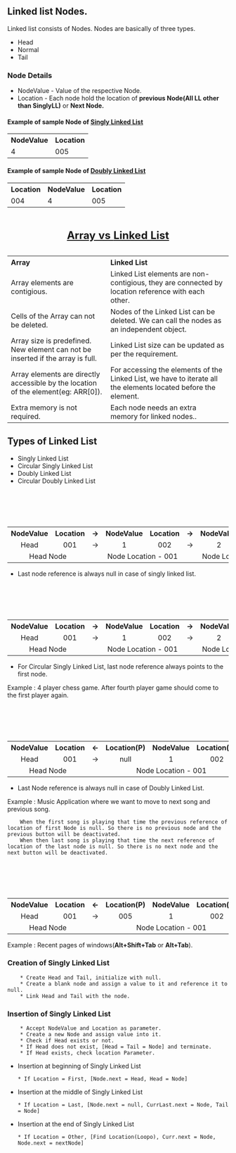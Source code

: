 <h2>Linked list Nodes.</h2>
Linked list consists of Nodes. Nodes are basically of three types.
    <ul>
        <li>Head</li>
        <li>Normal</li>
        <li>Tail</li>
    </ul>

<h3>Node Details</h3>
    <ul>
        <li>NodeValue - Value of the respective Node.</li>
        <li>Location - Each node hold the location of <b>previous Node(All LL other than SinglyLL)</b> or <b>Next Node.</b></li>
    </ul>

<h4>Example of sample Node of <u>Singly Linked List</u></h4>
    <table>
        <th>NodeValue</th>
        <th>Location</th>
        <tr>
            <td>4</td>
            <td>005</td>
        </tr>
    </table>

<h4>Example of sample Node of <u>Doubly Linked List</u></h4>
    <table>
        <th>Location</th>
        <th>NodeValue</th>
        <th>Location</th>
        <tr>
            <td>004</td>
            <td>4</td>
            <td>005</td>
        </tr>
    </table>

<table style="text-align:left">
    <caption><h2><u><b>Array</b> vs <b>Linked List</b></u></h2></caption>
    <th>Array</th>
    <th>Linked List</th>
    <tr>
        <td>Array elements are contigious.</td>
        <td>Linked List elements are non-contigious, they are connected by location reference with each other.</td>
    </tr>
    <tr>
        <td>Cells of the Array can not be deleted.</td>
        <td>Nodes of the Linked List can be deleted. We can call the nodes as an independent object.</td>
    </tr>
    <tr>
        <td>Array size is predefined. New element can not be inserted if the array is full.</td>
        <td>Linked List size can be updated as per the requirement.</td>
    </tr>
    <tr>
        <td>Array elements are directly accessible by the location of the element(eg: ARR[0]).</td>
        <td>For accessing the elements of the Linked List, we have to iterate all the elements located before the element.</td>
    </tr>
    <tr>
        <td>Extra memory is not required.</td>
        <td>Each node needs an extra memory for linked nodes..</td>
    </tr>
</table>

<h2>Types of Linked List</h2>
<ul >
    <li>Singly Linked List</li>
    <li>Circular Singly Linked List</li>
    <li>Doubly Linked List</li>
    <li>Circular Doubly Linked List</li>
</ul>

<table style="text-align:center">
    <caption><h3>Singly Linked List</h3></caption>
    <th>NodeValue</th>
    <th>Location</th>
    <th>→</th>
    <th>NodeValue</th>
    <th>Location</th>
    <th>→</th>
    <th>NodeValue</th>
    <th>Location</th>
    <th>→</th>
    <th>NodeValue</th>
    <th>Location</th>
    <th>→</th>
    <th>NodeValue</th>
    <th>Location</th>
    <th>→</th>
    <th>NodeValue</th>
    <th>Location</th>
    <tr>
        <td>Head</td>
        <td>001</td>
        <td>→</td>
        <td>1</td>
        <td>002</td>
        <td>→</td>
        <td>2</td>
        <td>003</td>
        <td>→</td>
        <td>3</td>
        <td>004</td>
        <td>→</td>
        <td>4</td>
        <td>005</td>
        <td>→</td>
        <td>Tail</td>
        <td>null</td>
    </tr>
    <tr>
        <td colspan="2">Head Node</td>
        <td >&nbsp; <!-- EMPTY --></td>
        <td colspan="2">Node Location - 001</td>
        <td >&nbsp; <!-- EMPTY --></td>
        <td colspan="2">Node Location - 002</td>
        <td >&nbsp; <!-- EMPTY --></td>
        <td colspan="2">Node Location - 003</td>
        <td >&nbsp; <!-- EMPTY --></td>
        <td colspan="2">Node Location - 004</td>
        <td >&nbsp; <!-- EMPTY --></td>
        <td colspan="2">Node Location - 005</td>
    </tr>
</table>

- Last node reference is always null in case of singly linked list.

<table style="text-align:center">
    <caption><h3>Circular Singly Linked List</h3></caption>
    <th>NodeValue</th>
    <th>Location</th>
    <th>→</th>
    <th>NodeValue</th>
    <th>Location</th>
    <th>→</th>
    <th>NodeValue</th>
    <th>Location</th>
    <th>→</th>
    <th>NodeValue</th>
    <th>Location</th>
    <th>→</th>
    <th>NodeValue</th>
    <th>Location</th>
    <th>→</th>
    <th>NodeValue</th>
    <th>Location</th>
    <tr>
        <td>Head</td>
        <td>001</td>
        <td>→</td>
        <td>1</td>
        <td>002</td>
        <td>→</td>
        <td>2</td>
        <td>003</td>
        <td>→</td>
        <td>3</td>
        <td>004</td>
        <td>→</td>
        <td>4</td>
        <td>005</td>
        <td>→</td>
        <td>Tail</td>
        <td>001</td>
    </tr>
    <tr>
        <td colspan="2">Head Node</td>
        <td >&nbsp; <!-- EMPTY --></td>
        <td colspan="2">Node Location - 001</td>
        <td >&nbsp; <!-- EMPTY --></td>
        <td colspan="2">Node Location - 002</td>
        <td >&nbsp; <!-- EMPTY --></td>
        <td colspan="2">Node Location - 003</td>
        <td >&nbsp; <!-- EMPTY --></td>
        <td colspan="2">Node Location - 004</td>
        <td >&nbsp; <!-- EMPTY --></td>
        <td colspan="2">Node Location - 005</td>
    </tr>
</table>

- For Circular Singly Linked List, last node reference always points to the first node.

Example : 4 player chess game. After fourth player game should come to the first player again.

<table style="text-align:center">
    <caption><h3>Doubly Linked List</h3></caption>
    <th>NodeValue</th>
    <th>Location</th>
    <th>←</th>
    <th>Location(P)</th>
    <th>NodeValue</th>
    <th>Location(N)</th>
    <th>←</th>
    <th>Location(P)</th>
    <th>NodeValue</th>
    <th>Location(N)</th>
    <th>←</th>
    <th>Location(P)</th>
    <th>NodeValue</th>
    <th>Location(N)</th>
    <th>←</th>
    <th>Location(P)</th>
    <th>NodeValue</th>
    <th>Location(N)</th>
    <th>←</th>
    <th>Location(P)</th>
    <th>NodeValue</th>
    <th>Location(N)</th>
    <tr>
        <td>Head</td>
        <td>001</td>
        <td>→</td>
        <td>null</td>
        <td>1</td>
        <td>002</td>
        <td>→</td>
        <td>002</td>
        <td>2</td>
        <td>003</td>
        <td>→</td>
        <td>003</td>
        <td>3</td>
        <td>004</td>
        <td>→</td>
        <td>004</td>
        <td>4</td>
        <td>005</td>
        <td>→</td>
        <td>005</td>
        <td>Tail</td>
        <td>null</td>
    </tr>
    <tr>
        <td colspan="2">Head Node</td>
        <td >&nbsp; <!-- EMPTY --></td>
        <td colspan="3">Node Location - 001</td>
        <td >&nbsp; <!-- EMPTY --></td>
        <td colspan="3">Node Location - 002</td>
        <td >&nbsp; <!-- EMPTY --></td>
        <td colspan="3">Node Location - 003</td>
        <td >&nbsp; <!-- EMPTY --></td>
        <td colspan="3">Node Location - 004</td>
        <td >&nbsp; <!-- EMPTY --></td>
        <td colspan="3">Node Location - 005</td>
    </tr>
</table>

- Last Node reference is always null in case of Doubly Linked List.

Example : Music Application where we want to move to next song and previous song.

        When the first song is playing that time the previous reference of location of first Node is null. So there is no previous node and the previous button will be deactivated.
        When then last song is playing that time the next reference of location of the last node is null. So there is no next node and the next button will be deactivated.

<table style="text-align:center;">
    <caption><h3>Circular Doubly Linked List</h3></caption>
    <th>NodeValue</th>
    <th>Location</th>
    <th>←</th>
    <th>Location(P)</th>
    <th>NodeValue</th>
    <th>Location(N)</th>
    <th>←</th>
    <th>Location(P)</th>
    <th>NodeValue</th>
    <th>Location(N)</th>
    <th>←</th>
    <th>Location(P)</th>
    <th>NodeValue</th>
    <th>Location(N)</th>
    <th>←</th>
    <th>Location(P)</th>
    <th>NodeValue</th>
    <th>Location(N)</th>
    <th>←</th>
    <th>Location(P)</th>
    <th>NodeValue</th>
    <th>Location(N)</th>
    <tr>
        <td>Head</td>
        <td>001</td>
        <td>→</td>
        <td>005</td>
        <td>1</td>
        <td>002</td>
        <td>→</td>
        <td>002</td>
        <td>2</td>
        <td>003</td>
        <td>→</td>
        <td>003</td>
        <td>3</td>
        <td>004</td>
        <td>→</td>
        <td>004</td>
        <td>4</td>
        <td>005</td>
        <td>→</td>
        <td>005</td>
        <td>Tail</td>
        <td>001</td>
    </tr>
    <tr>
        <td colspan="2">Head Node</td>
        <td >&nbsp; <!-- EMPTY --></td>
        <td colspan="3">Node Location - 001</td>
        <td >&nbsp; <!-- EMPTY --></td>
        <td colspan="3">Node Location - 002</td>
        <td >&nbsp; <!-- EMPTY --></td>
        <td colspan="3">Node Location - 003</td>
        <td >&nbsp; <!-- EMPTY --></td>
        <td colspan="3">Node Location - 004</td>
        <td >&nbsp; <!-- EMPTY --></td>
        <td colspan="3">Node Location - 005</td>
    </tr>
</table>

Example : Recent pages of windows(<b>Alt+Shift+Tab</b> or <b>Alt+Tab</b>).

<h3>Creation of Singly Linked List</h3>

        * Create Head and Tail, initialize with null.
        * Create a blank node and assign a value to it and reference it to null.
        * Link Head and Tail with the node.

<h3>Insertion of Singly Linked List</h3>

        * Accept NodeValue and Location as parameter.
        * Create a new Node and assign value into it.
        * Check if Head exists or not.
        * If Head does not exist, [Head = Tail = Node] and terminate.
        * If Head exists, check location Parameter.

<ul >
<li>Insertion at beginning of Singly Linked List</li>

    * If Location = First, [Node.next = Head, Head = Node]

<li>Insertion at the middle of Singly Linked List</li>

    * If Location = Last, [Node.next = null, CurrLast.next = Node, Tail = Node]

<li>Insertion at the end of Singly Linked List</li>

    * If Location = Other, [Find Location(Loopo), Curr.next = Node, Node.next = nextNode]

</ul>
